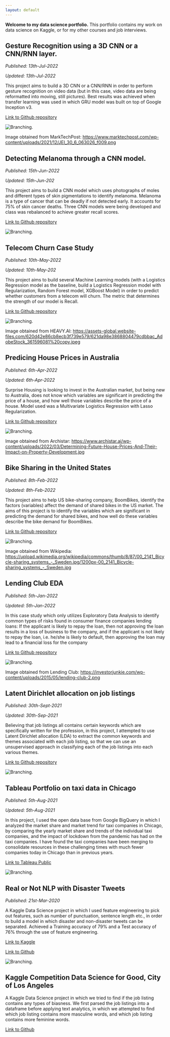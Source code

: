 ```yaml
---
layout: default
---
```

**Welcome to my data science portfolio.**
This portfolio contains my work on data science on Kaggle, or for my other courses and job interviews.

## Gesture Recognition using a 3D CNN or a CNN/RNN layer.

_Published: 13th-Jul-2022_

_Updated: 13th-Jul-2022_

This project aims to build a 3D CNN or a CNN/RNN in order to perform gesture recognition on video data (but in this case, video data are being reformatted into moving, still pictures). Best results was achieved when transfer learning was used in which GRU model was built on top of Google Inception v3.

[Link to Github repository](https://github.com/bengcheo/gesture_recognition)

![Branching](./assets/img/gestures.png).

Image obtained from MarkTechPost: https://www.marktechpost.com/wp-content/uploads/2021/12/JEI_30_6_063026_f009.png

## Detecting Melanoma through a CNN model.

_Published: 15th-Jun-2022_

_Updated: 15th-Jun-202_

This project aims to build a CNN model which uses photographs of moles and different types of skin pigmentations to identify melanoma. Melanoma is a type of cancer that can be deadly if not detected early. It accounts for 75% of skin cancer deaths. Three CNN models were being developed and class was rebalanced to achieve greater recall scores.

[Link to Github repository](https://github.com/bengcheo/skin_cancer_detection)

![Branching](./assets/img/moles.png).

## Telecom Churn Case Study

_Published: 10th-May-2022_

_Updated: 10th-May-202_

This project aims to build several Machine Learning models (with a Logistics Regression model as the baseline, build a Logistics Regression model with Regularization, Random Forest model, XGBoost Model) in order to predict whether customers from a telecom will churn. The metric that determines the strength of our model is Recall.

[Link to Github repository](https://github.com/bengcheo/skin_cancer_detection)

![Branching](./assets/img/telecom.png).

Image obtained from HEAVY.AI: https://assets-global.website-files.com/620d42e86cb8ecb3f739e579/621da98e3868804479cdbbac_AdobeStock_361596081%20copy.jpeg

## Predicing House Prices in Australia

_Published: 6th-Apr-2022_

_Updated: 6th-Apr-2022_

Surprise Housing is looking to invest in the Australian market, but being new to Australia, does not know which variables are significant in predicting the price of a house, and how well those variables describe the price of a house. Model used was a Multivariate Logistics Regression with Lasso Regularization.

[Link to Github repository](https://github.com/bengcheo/housingprices)

![Branching](./assets/img/housingprices.png).

Image obtained from Archistar: https://www.archistar.ai/wp-content/uploads/2022/03/Determining-Future-House-Prices-And-Their-Impact-on-Property-Development.jpg

## Bike Sharing in the United States

_Published: 8th-Feb-2022_

_Updated: 8th-Feb-2022_

This project aims to help US bike-sharing company, BoomBikes, identify the factors (variables) affect the demand of shared bikes in the US market. The aims of this project is to identify the variables which are significant in predicting the demand for shared bikes, and how well do these variables describe the bike demand for BoomBikes.

[Link to Github repository](https://github.com/bengcheo/bikesharing)

![Branching](./assets/img/bikesharing.png).

Image obtained from Wikipedia: https://upload.wikimedia.org/wikipedia/commons/thumb/8/87/00_2141_Bicycle-sharing_systems_-_Sweden.jpg/1200px-00_2141_Bicycle-sharing_systems_-_Sweden.jpg

## Lending Club EDA

_Published: 5th-Jan-2022_

_Updated: 5th-Jan-2022_

In this case study which only utilizes Exploratory Data Analysis to identify common types of risks found in consumer finance companies lending loans:
If the applicant is likely to repay the loan, then not approving the loan results in a loss of business to the company, and if the applicant is not likely to repay the loan, i.e. he/she is likely to default, then approving the loan may lead to a financial loss for the company


[Link to Github repository](https://github.com/bengcheo/lendingclub)

![Branching](./assets/img/lendingclub.png).

Image obtained from Lending Club: https://investorjunkie.com/wp-content/uploads/2015/05/lending-club-2.png

## Latent Dirichlet allocation on job listings

_Published: 30th-Sept-2021_

_Updated: 30th-Sep-2021_

Believing that job listings all contains certain keywords which are specifically written for the profession, in this project, I attempted to use Latent Dirichlet allocation (LDA) to extract the common keywords and themes associated with each job listing, so that we can use an unsupervised approach in classifying each of the job listings into each various themes.


[Link to Github repository](https://github.com/bengcheo/NLP-Work/blob/main/Topic_Modelling_on_Job_Adverts.ipynb)

![Branching](./assets/img/wordcloud.png).

## Tableau Portfolio on taxi data in Chicago

_Published: 5th-Aug-2021_

_Updated: 5th-Aug-2021_

In this project, I used the open data base from Google BigQuery in which I analyzed the market share and market trend for taxi companies in Chicago, by comparing the yearly market share and trends of the individual taxi companies, and the impact of lockdown from the pandemic has had on the taxi companies. I have found the taxi companies have been merging to consolidate resources in these challenging times with much fewer companies today in Chicago than in previous years.

[Link to Tableau Public](https://public.tableau.com/app/profile/sebastian5987/viz/chicago_taxi_16276463455580/Story1?publish=yes)

![Branching](./assets/img/chicago.png).

## Real or Not NLP with Disaster Tweets

_Published: 21st-Mar-2020_

A Kaggle Data Science project in which I used feature engineering to pick out features, such as number of punctuation, sentence length etc., in order to build a model in which disaster and non-disaster tweets can be separated. Achieved a Training accuracy of 79% and a Test accuracy of 76% through the use of feature engineering.

[Link to Kaggle](https://www.kaggle.com/theyellowboots/real-or-not-nlp-with-disaster-tweets?scriptVersionId=30563775)

[Link to Github](https://github.com/bengcheo/Real-or-Not-NLP-with-disaster-tweets)

![Branching](./assets/img/disaster.png).

## Kaggle Competition Data Science for Good, City of Los Angeles

A Kaggle Data Science project in which we tried to find if the job listing contains any types of biasness. We first parsed the job listings into a dataframe before applying text analytics, in which we attempted to find which job listing contains more masculine words, and which job listing contains more feminine words.

[Link to Github](https://github.com/bengcheo/LetssaveLA)
